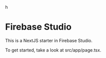 h
# Firebase Studio

This is a NextJS starter in Firebase Studio.

To get started, take a look at src/app/page.tsx.
